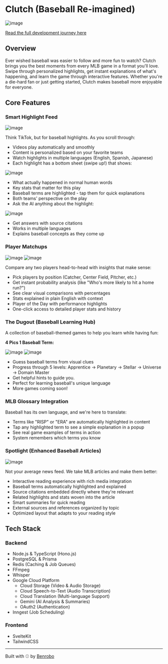 # Clutch (Baseball Re-imagined)

![image](tmp/screenshots/1.png)

[Read the full development journey here](journey.md)

## Overview

Ever wished baseball was easier to follow and more fun to watch? Clutch brings you the best moments from every MLB game in a format you'll love. Swipe through personalized highlights, get instant explanations of what's happening, and learn the game through interactive features. Whether you're a die-hard fan or just getting started, Clutch makes baseball more enjoyable for everyone.

## Core Features

### Smart Highlight Feed

![image](tmp/screenshots/2.png)

Think TikTok, but for baseball highlights. As you scroll through:

- Videos play automatically and smoothly
- Content is personalized based on your favorite teams
- Watch highlights in multiple languages (English, Spanish, Japanese)
- Each highlight has a bottom sheet (swipe up!) that shows:

![image](tmp/screenshots/3.png)

- What actually happened in normal human words
- Key stats that matter for this play
- Baseball terms are highlighted - tap them for quick explanations
- Both teams' perspective on the play
- Ask the AI anything about the highlight:

![image](tmp/screenshots/4.png)

- Get answers with source citations
- Works in multiple languages
- Explains baseball concepts as they come up

### Player Matchups

![image](tmp/screenshots/6.png)
![image](tmp/screenshots/5.png)

Compare any two players head-to-head with insights that make sense:

- Pick players by position (Catcher, Center Field, Pitcher, etc.)
- Get instant probability analysis (like "Who's more likely to hit a home run?")
- See clear visual comparisons with percentages
- Stats explained in plain English with context
- Player of the Day with performance highlights
- One-click access to detailed player stats and history

### The Dugout (Baseball Learning Hub)

A collection of baseball-themed games to help you learn while having fun:

**4 Pics 1 Baseball Term:**

![image](tmp/screenshots/7.png)
![image](tmp/screenshots/8.png)

- Guess baseball terms from visual clues
- Progress through 5 levels: Apprentice → Planetary → Stellar → Universe → Domain Master
- Get helpful hints to guide you.
- Perfect for learning baseball's unique language
- More games coming soon!

### MLB Glossary Integration

Baseball has its own language, and we're here to translate:

- Terms like "RISP" or "ERA" are automatically highlighted in content
- Tap any highlighted term to see a simple explanation in a popup
- See real game examples of terms in action
- System remembers which terms you know

### Spotlight (Enhanced Baseball Articles)

![image](tmp/screenshots/9.png)

Not your average news feed. We take MLB articles and make them better:

- Interactive reading experience with rich media integration
- Baseball terms automatically highlighted and explained
- Source citations embedded directly where they're relevant
- Related highlights and stats woven into the article
- Smart summaries for quick reading
- External sources and references organized by topic
- Optimized layout that adapts to your reading style

## Tech Stack

### Backend

- Node.js & TypeScript (Hono.js)
- PostgreSQL & Prisma
- Redis (Caching & Job Queues)
- FFmpeg
- Whisper
- Google Cloud Platform
  - Cloud Storage (Video & Audio Storage)
  - Cloud Speech-to-Text (Audio Transcription)
  - Cloud Translation (Multi-language Support)
  - Gemini (AI Analysis & Summaries)
  - OAuth2 (Authentication)
- Inngest (Job Scheduling)

### Frontend

- SvelteKit
- TailwindCSS

---

Built with ⚾️ by [Benrobo](https://github.com/benrobo)
